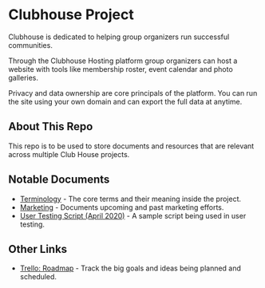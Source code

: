 # Clubhouse Project

Clubhouse is dedicated to helping group organizers run successful communities. 

Through the Clubhouse Hosting platform group organizers can host a website with tools like membership roster, event calendar and photo galleries. 

Privacy and data ownership are core principals of the platform. You can run the site using your own domain and can export the full data at anytime. 

## About This Repo

This repo is to be used to store documents and resources that are relevant across multiple Club House projects.

## Notable Documents

* [Terminology](terminology.md) - The core terms and their meaning inside the project.
* [Marketing](marketing.md) - Documents upcoming and past marketing efforts.
* [User Testing Script (April 2020)](user-testing-script-april-2020.md) - A sample script being used in user testing.

## Other Links

* [Trello: Roadmap](https://trello.com/b/Z74hJIPj/clubhouse-roadmap) - Track the big goals and ideas being planned and scheduled. 
